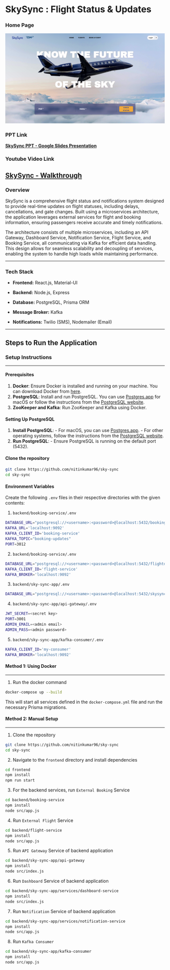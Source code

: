 
# SkySync : Flight Status & Updates  

### Home Page

![Home Page](frontend/src/assets/homepage.png)

  

### PPT Link
[**SkySync PPT - Google Slides Presentation**](https://docs.google.com/presentation/d/1FXYXTvvcmCBKxCVHrZVLlikIwCbh0LiQ_8O8qBPUqkA/edit?usp=sharing)

### Youtube Video Link
[**SkySync - Walkthrough**](https://youtu.be/Sn0Qsa2pW_M)
---

  

### Overview

SkySync is a comprehensive flight status and notifications system designed to provide real-time updates on flight statuses, including delays, cancellations, and gate changes. Built using a microservices architecture, the application leverages external services for flight and booking information, ensuring passengers receive accurate and timely notifications.

  

The architecture consists of multiple microservices, including an API Gateway, Dashboard Service, Notification Service, Flight Service, and Booking Service, all communicating via Kafka for efficient data handling. This design allows for seamless scalability and decoupling of services, enabling the system to handle high loads while maintaining performance.

  

---

  

### Tech Stack

-  **Frontend:** React.js, Material-UI

-  **Backend:** Node.js, Express

-  **Database:** PostgreSQL, Prisma ORM

-  **Message Broker:** Kafka

-  **Notifications:** Twilio (SMS), Nodemailer (Email)

  

---

  

## Steps to Run the Application

### Setup Instructions
---
#### Prerequisites
1. **Docker**: Ensure Docker is installed and running on your machine. You can download Docker from [here](https://www.docker.com/get-started). 
2. **PostgreSQL**: Install and run PostgreSQL. You can use [Postgres.app](https://postgresapp.com/) for macOS or follow the instructions from the [PostgreSQL website](https://www.postgresql.org/download/). 
3. **ZooKeeper and Kafka**: Run ZooKeeper and Kafka using Docker.
  
#### Setting Up PostgreSQL
1. **Install PostgreSQL**: - For macOS, you can use [Postgres.app](https://postgresapp.com/). - For other operating systems, follow the instructions from the [PostgreSQL website](https://www.postgresql.org/download/). 
2. **Run PostgreSQL**: - Ensure PostgreSQL is running on the default port (5432).

#### Clone the repository
```bash
git clone https://github.com/nitinkumar96/sky-sync
cd sky-sync
```
#### Environment Variables
Create the following `.env` files in their respective directories with the given contents:

1. `backend/booking-service/.env`
```bash
DATABASE_URL="postgresql://<username>:<password>@localhost:5432/bookingdb?schema=public"
KAFKA_URL='localhost:9092'
KAFKA_CLIENT_ID='booking-service'
KAFKA_TOPIC="booking-updates"
PORT=3012
```
2. `backend/booking-service/.env`
```bash
DATABASE_URL="postgresql://<username>:<password>@localhost:5432/flightdb?schema=public"
KAFKA_CLIENT_ID='flight-service'
KAFKA_BROKER='localhost:9092'
```
3. `backend/sky-sync-app/.env`
```bash
DATABASE_URL="postgresql://<username>:<password>@localhost:5432/skysyncdb?schema=public"
```
4. `backend/sky-sync-app/api-gateway/.env`
```bash
JWT_SECRET=<secret key>
PORT=3001
ADMIN_EMAIL=<admin email>
ADMIN_PASS=<admin password>
```
5. `backend/sky-sync-app/kafka-consumer/.env`
```bash
KAFKA_CLIENT_ID='my-consumer'
KAFKA_BROKER='localhost:9092'
```

#### Method 1: Using Docker
---

1. Run the docker command

```bash
docker-compose up --build
```
This will start all services defined in the `docker-compose.yml` file and run the necessary Prisma migrations.

#### Method 2: Manual Setup
---

1. Clone the repository
```bash
git clone https://github.com/nitinkumar96/sky-sync
cd sky-sync
```
2. Navigate to the `frontend` directory and install dependencies
```bash
cd frontend
npm install
npm run start
```
3. For the backend services, run `External Booking` Service
```bash
cd backend/booking-service 
npm install 
node src/app.js
```
4. Run `External Flight` Service
```bash
cd backend/flight-service 
npm install 
node src/app.js
```
5. Run `API Gateway` Service of backend application
```bash
cd backend/sky-sync-app/api-gateway
npm install 
node src/index.js
```
6. Run `Dashboard` Service of backend application
```bash
cd backend/sky-sync-app/services/dashboard-service
npm install 
node src/index.js
```
7. Run `Notification` Service of backend application
```bash
cd backend/sky-sync-app/services/notification-service
npm install 
node src/app.js
```
8. Run `Kafka Consumer` 
```bash
cd backend/sky-sync-app/kafka-consumer
npm install 
node src/app.js
```